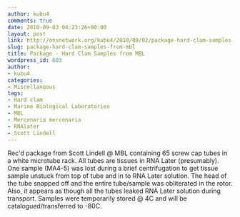 ```yaml
---
author: kubu4
comments: true
date: 2010-09-03 04:23:26+00:00
layout: post
link: http://onsnetwork.org/kubu4/2010/09/02/package-hard-clam-samples-from-mbl/
slug: package-hard-clam-samples-from-mbl
title: Package - Hard Clam Samples from MBL
wordpress_id: 603
author:
- kubu4
categories:
- Miscellaneous
tags:
- Hard clam
- Marine Biological Laboratories
- MBL
- Mercenaria mercenaria
- RNAlater
- Scott Lindell
---
```


Rec'd package from Scott Lindell @ MBL containing 65 screw cap tubes in a white microtube rack. All tubes are tissues in RNA Later (presumably). One sample (MA4-5) was lost during a brief centrifugation to get tissue sample unstuck from top of tube and in to RNA Later solution. The head of the tube snapped off and the entire tube/sample was obliterated in the rotor. Also, it appears as though all the tubes leaked RNA Later solution during transport. Samples were temporarily stored @ 4C and will be catalogued/transferred to -80C.

